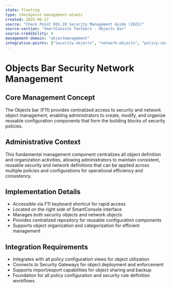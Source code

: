 ```yaml
---
state: fleeting
type: checkpoint-management-atomic
created: 2025-06-17
source: "Check Point R81.20 Security Management Guide (2022)"
source-section: "SmartConsole Toolbars - Objects Bar"
source-credibility: 9
management-domain: "objectmanagement"
integration-points: ["security-objects", "network-objects", "policy-configuration", "reusable-components"]
---
```


# Objects Bar Security Network Management

## Core Management Concept
The Objects bar (F11) provides centralized access to security and network object management, enabling administrators to create, modify, and organize reusable configuration components that form the building blocks of security policies.

## Administrative Context
This fundamental management component centralizes all object definition and organization activities, allowing administrators to maintain consistent, reusable security and network definitions that can be applied across multiple policies and configurations for operational efficiency and consistency.

## Implementation Details
- Accessible via F11 keyboard shortcut for rapid access
- Located on the right side of SmartConsole interface
- Manages both security objects and network objects
- Provides centralized repository for reusable configuration components
- Supports object organization and categorization for efficient management

## Integration Requirements
- Integrates with all policy configuration views for object utilization
- Connects to Security Gateways for object deployment and enforcement
- Supports import/export capabilities for object sharing and backup
- Foundation for all policy configuration and security rule definition workflows